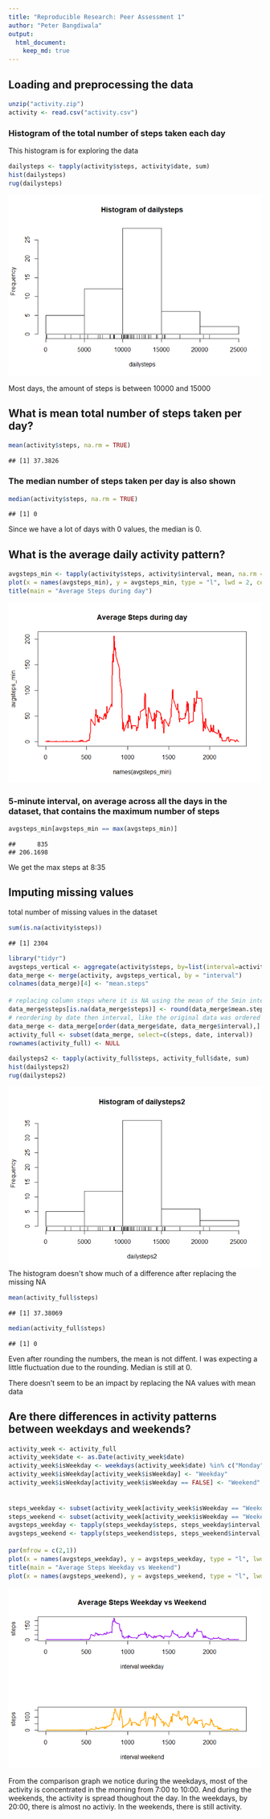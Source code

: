 ```yaml
---
title: "Reproducible Research: Peer Assessment 1"
author: "Peter Bangdiwala"
output: 
  html_document:
    keep_md: true
---
```


## Loading and preprocessing the data

```r
unzip("activity.zip")
activity <- read.csv("activity.csv")
```

### Histogram of the total number of steps taken each day
This histogram is for exploring the data

```r
dailysteps <- tapply(activity$steps, activity$date, sum)
hist(dailysteps)
rug(dailysteps)
```

![](PA1_template_files/figure-html/unnamed-chunk-2-1.png)<!-- -->

Most days, the amount of steps is between 10000 and 15000


## What is mean total number of steps taken per day?

```r
mean(activity$steps, na.rm = TRUE)
```

```
## [1] 37.3826
```

### The median number of steps taken per day is also shown

```r
median(activity$steps, na.rm = TRUE)
```

```
## [1] 0
```
Since we have a lot of days with 0 values, the median is 0.

## What is the average daily activity pattern?

```r
avgsteps_min <- tapply(activity$steps, activity$interval, mean, na.rm = TRUE)
plot(x = names(avgsteps_min), y = avgsteps_min, type = "l", lwd = 2, cex = 2, col= "red")
title(main = "Average Steps during day")
```

![](PA1_template_files/figure-html/unnamed-chunk-5-1.png)<!-- -->

### 5-minute interval, on average across all the days in the dataset, that contains the maximum number of steps

```r
avgsteps_min[avgsteps_min == max(avgsteps_min)]
```

```
##      835 
## 206.1698
```

We get the max steps at 8:35

## Imputing missing values

total number of missing values in the dataset 

```r
sum(is.na(activity$steps))
```

```
## [1] 2304
```

```r
library("tidyr")
avgsteps_vertical <- aggregate(activity$steps, by=list(interval=activity$interval), FUN=mean, na.rm = TRUE)
data_merge <- merge(activity, avgsteps_vertical, by = "interval")
colnames(data_merge)[4] <- "mean.steps"

# replacing column steps where it is NA using the mean of the 5min interval, rounded to 0 decimals
data_merge$steps[is.na(data_merge$steps)] <- round(data_merge$mean.steps[is.na(data_merge$steps)], digits = 0)
# reordering by date then interval, like the original data was ordered
data_merge <- data_merge[order(data_merge$date, data_merge$interval),]
activity_full <- subset(data_merge, select=c(steps, date, interval))
rownames(activity_full) <- NULL
```



```r
dailysteps2 <- tapply(activity_full$steps, activity_full$date, sum)
hist(dailysteps2)
rug(dailysteps2)
```

![](PA1_template_files/figure-html/unnamed-chunk-8-1.png)<!-- -->
The histogram doesn't show much of a difference after replacing the missing NA


```r
mean(activity_full$steps)
```

```
## [1] 37.38069
```

```r
median(activity_full$steps)
```

```
## [1] 0
```
Even after rounding the numbers, the mean is not diffent. I was expecting a little fluctuation due to the rounding. 
Median is still at 0.

There doesn't seem to be an impact by replacing the NA values with mean data


## Are there differences in activity patterns between weekdays and weekends?

```r
activity_week <- activity_full
activity_week$date <- as.Date(activity_week$date)
activity_week$isWeekday <- weekdays(activity_week$date) %in% c("Monday", "Tuesday", "Wednesday", "Thursday", "Friday")
activity_week$isWeekday[activity_week$isWeekday] <- "Weekday"
activity_week$isWeekday[activity_week$isWeekday == FALSE] <- "Weekend"


steps_weekday <- subset(activity_week[activity_week$isWeekday == "Weekday",])
steps_weekend <- subset(activity_week[activity_week$isWeekday == "Weekend",])
avgsteps_weekday <- tapply(steps_weekday$steps, steps_weekday$interval, mean, na.rm = TRUE)
avgsteps_weekend <- tapply(steps_weekend$steps, steps_weekend$interval, mean, na.rm = TRUE)

par(mfrow = c(2,1))
plot(x = names(avgsteps_weekday), y = avgsteps_weekday, type = "l", lwd = 2, cex = 2, col= "purple", ylab = "steps", xlab = "interval weekday")
title(main = "Average Steps Weekday vs Weekend")
plot(x = names(avgsteps_weekend), y = avgsteps_weekend, type = "l", lwd = 2, cex = 2, col= "orange", ylab = "steps", xlab = "interval weekend")
```

![](PA1_template_files/figure-html/unnamed-chunk-10-1.png)<!-- -->

From the comparison graph we notice during the weekdays, most of the activity is concentrated in the morning from 7:00 to 10:00.
And during the weekends, the activity is spread thoughout the day.
In the weekdays, by 20:00, there is almost no activiy. In the weekends, there is still activity.
